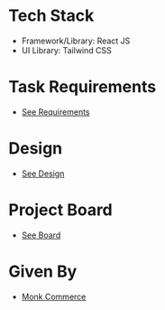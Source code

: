 # Tech Stack
- Framework/Library: React JS
- UI Library: Tailwind CSS

# Task Requirements
- [See Requirements](https://monkcommerce.notion.site/Eligibility-rules-task-17a3f73e859f80759da5fe361f43b5ff)

# Design
- [See Design](https://www.figma.com/design/VLYYNpJHdoFAqBu3oRuqhR/monk_assignment_2025?node-id=0-1&p=f&t=pzbPooGFO6VOz5rw-0)

# Project Board
- [See Board](https://github.com/users/himanshuverma544/projects/2/views/1)

# Given By
- [Monk Commerce](https://monkcommerce.com/)
